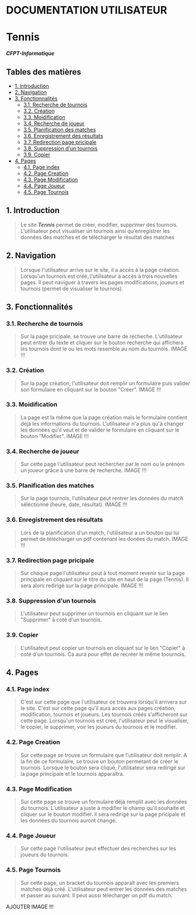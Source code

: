 # DOCUMENTATION UTILISATEUR <!-- omit in toc -->
# Tennis <!-- omit in toc -->

***CFPT-Informatique***

## Tables des matières <!-- omit in toc -->
- [1. Introduction](#1-introduction)
- [2. Navigation](#2-navigation)
- [3. Fonctionnalités](#3-fonctionnalités)
  - [3.1. Recherche de tournois](#31-recherche-de-tournois)
  - [3.2. Création](#32-création)
  - [3.3. Moidification](#33-moidification)
  - [3.4. Recherche de joueur](#34-recherche-de-joueur)
  - [3.5. Planification des matches](#35-planification-des-matches)
  - [3.6. Enregistrement des résultats](#36-enregistrement-des-résultats)
  - [3.7. Redirection page pricipale](#37-redirection-page-pricipale)
  - [3.8. Suppression d'un tournois](#38-suppression-dun-tournois)
  - [3.9. Copier](#39-copier)
- [4. Pages](#4-pages)
  - [4.1. Page index](#41-page-index)
  - [4.2. Page Creation](#42-page-creation)
  - [4.3. Page Modification](#43-page-modification)
  - [4.4. Page Joueur](#44-page-joueur)
  - [4.5. Page Tournois](#45-page-tournois)

## 1. Introduction
> Le site ***Tennis*** permet de créer, modifier, supprimer des tournois. L'utilisateur peut visualiser un tournois ainsi qu'enregistrer les données des matches et de télécharger le résultat des matches
## 2. Navigation
> Lorsque l'utilisateur arrive sur le site, il a accès à la page création. Lorsqu'un tournois est créé, l'utilisateur a accès à trois nouvelles pages. Il peut naviguer à travers les pages modifications, joueurs et tournois (permet de visualiser le tournois).

## 3. Fonctionnalités
### 3.1. Recherche de tournois
> Sur la page pricipale, se trouve une barre de recheche.
> L'utilisateur peut entrer du texte et cliquer sur le bouton recherche qui affichera les tournois dont le ou les mots resemble au nom du tournois.
IMAGE !!!
### 3.2. Création
> Sur la page création, l'utilisateur doit remplir un formulaire puis valider son formulaire en cliquant sur le bouton "Créer".
IMAGE !!!
### 3.3. Moidification
> La page est la même que la page création mais le formulaire contient déjà les informations du tournois. L'utilisateur n'a plus qu'à changer les données qu'il veut et de valider le formulaire en cliquant sur le bouton "Modifier".
> IMAGE !!!

### 3.4. Recherche de joueur
> Sur cette page l'utilisateur peut rechercher par le nom ou le prénom un joueur grâce à une barre de recherche.
> IMAGE !!!

### 3.5. Planification des matches
> Sur la page tournois, l'utilisateur peut rentrer les données du match séléctionné (heure, date, résultat).
IMAGE !!!
### 3.6. Enregistrement des résultats 
> Lors de la planification d'un match, l'utilisateur a un bouton qui lui permet de télécharger un pdf contenant les donées du match.
IMAGE !!!

### 3.7. Redirection page pricipale
> Sur chaque page l'utilisateur peut à tout moment revenir sur la page principale en cliquant sur le titre du site en haut de la page (Tennis). Il sera alors redirigé sur la page principale.
IMAGE !!!

### 3.8. Suppression d'un tournois
> L'utilisateur peut supprimer un tournois en cliquant sur le lien "Supprimer" à coté d'un tournois.

### 3.9. Copier
> L'utilisateut peut copier un tournois en cliquant sur le lien "Copier" à coté d'un tournois. Ca aura pour effet de recréer le même toournois.
## 4. Pages
### 4.1. Page index
> C'est sur cette page que l'utilisateur ce trouvera lorsqu'il arrivera sur le site. C'est sur cette page qu'il aura accès aux pages création, modification, tournois et joueurs. Les tournois créés s'afficheront sur cette page. Lorsqu'un tournois est créé, l'utilisateur peut le visualiser, le copier, le supprimer, voir les joueurs du tournois et le modifier.
### 4.2. Page Creation
> Sur cette page se trouve un formulaire que l'utilisateur doit remplir. A la fin de ce formulaire, se trouve un bouton permetant de créer le tournois. Lorsque le bouton sera cliqué, l'utilisateur sera redirigé sur la page principale et le tournois apparaîtra.
### 4.3. Page Modification
> Sur cette page se trouve un formulaire déjà remplit avec les données du tournois. L'utilisateur a juste à modifier le champ qu'il souhaite et cliquer sur le bouton modifier. Il sera redirigé sur la page pricipale et les données du tournois auront changé.
### 4.4. Page Joueur
> Sur cette page l'utilisateur peut effectuer des recherches sur les joueurs du tournois.

### 4.5. Page Tournois
> Sur cette page, un bracket du tournois apparaît avec les premiers matches déjà créé. L'utilisateur peut entrer les données des matches et passer au suivant. Il peut aussi télécharger un pdf du match.


AJOUTER IMAGE !!!